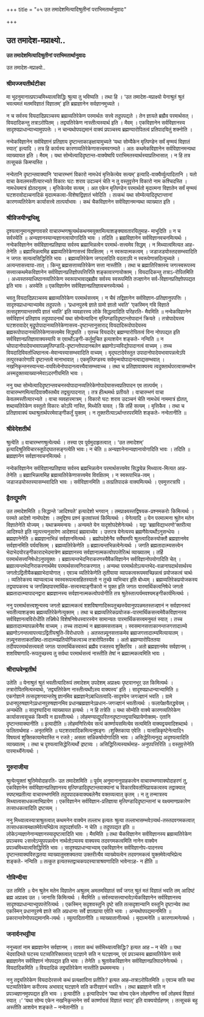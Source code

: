 +++
title = "०५ उत तमादेशमित्यादिश्रुतीनां पराभिमतार्थानुवादः"

+++


## उत तमादेश-मप्राक्ष्यो..

**उत तमादेशमित्यादिश्रुतीनां पराभिमतार्थानुवादः**

उत तमादेश-मप्राक्ष्यो..

### **श्रीमज्जयतीर्थटीका**

मा भूदनुमानात्प्रपञ्चमिथ्यात्वसिद्धिः श्रुत्या तु भविष्यति । तथा हि । ‘उत तमादेश-मप्राक्ष्यो येनाश्रुतं श्रुतं भवत्यमतं मतमविज्ञातं विज्ञातम्’ इति ब्रह्मज्ञानेन सर्वज्ञानमुच्यते ।

न च सर्वस्य वियदादिप्रपञ्चस्य ब्रह्मव्यतिरेकेण परमार्थतः सत्त्वे तदुपपद्यते । तेन ज्ञायते ब्रह्मैव परमार्थसत् । वियदादिकन्तु तत्राऽरोपितम् । तद्व्यतिरेकेण नास्तीत्यस्यार्थ इति । मैवम् । एकविज्ञानेन सर्वविज्ञानस्य सादृश्यप्राधान्याभ्यामुपपत्तेः । न चान्यथोपपद्यमानं वाक्यं प्रपञ्चस्य ब्रह्मण्यारोपितत्वं प्रतिपादयितुं शक्नोति ।

नन्वेकविज्ञानेन सर्वविज्ञानं प्रतिज्ञाय दृष्टान्ताकाङ्क्षायामुच्यते ‘यथा सोम्यैकेन मृत्पिण्डेन सर्वं मृण्मयं विज्ञातं स्यात्’ इत्यादि । तत्र हि कार्यस्य कारणव्यतिरेकेणासत्त्वमवगम्यते । अतः कथमेकविज्ञानेन सर्वविज्ञानमन्यथा व्याख्यायत इति । मैवम् । यथा सोम्येत्यादिदृष्टान्त-वाक्येष्वपि पराभिमतस्यार्थस्याप्रतिभासात् । न हि तत्र तत्सूचकं किमप्यस्ति ।

नन्वेतानि दृष्टान्तवाक्यानि ‘वाचारम्भणं विकारो नामधेयं मृत्तिकेत्येव सत्यम्’ इत्यादि-वाक्यैर्व्युत्पादितानि । यतो वाचा केवलमस्तीत्यारभ्यते विकारः घटः शराव उदञ्चनं चेति न तु वस्तुवृत्तेन विकारो नाम कश्चिदस्ति । नामधेयमात्रं ह्येतदनृतम् । मृत्तिकेत्येव सत्यम् । अत एकेन मृत्पिण्डेन परमार्थतो मृदात्मना विज्ञातेन सर्वं मृण्मयं घटशरावोदञ्चनादिकं मृदात्मकत्वा-विशेषाद्विज्ञातं भवेदिति । तत्कथं यथा सोम्येत्यादिदृष्टान्तानां कारणव्यतिरेकेण कार्यासत्त्वे तात्पर्याभावः । कथं चैकविज्ञानेन सर्वविज्ञानमन्यथा व्याख्यात इति ।

### **श्रीविजयीन्द्रभिक्षु**

दृश्यत्वानुमानदूषणावसरे वाचारम्भणश्रुत्यर्थकथनमयुक्तमित्याशङ्क्यावतारयितुमाह- माभूदिति ॥ न च सर्वस्येति ॥ अन्यज्ञानस्यान्यज्ञानत्वायोगादिति भावः । तदिति ॥ ब्रह्मविज्ञानेन सर्वविज्ञानवचनमित्यर्थः । नन्वेकविज्ञानेन सर्वविज्ञानप्रतिज्ञया सर्वस्य ब्रह्माभिन्नत्वेन परमार्थ-सत्त्वमेव सिद्धम् । न मिथ्यात्वमित्यत आह- तेनेति ॥ ब्रह्माभिन्नत्वमिह ब्रह्मव्यतिरेकेणासत्त्वं विवक्षितम् । न स्वरूपात्मकत्वम् ।
जडाजडयोस्तदसम्भवादिति न जगतः सत्यत्वसिद्धिरिति भावः । ब्रह्मव्यतिरेकेण जगदसदिति वदताऽपि न स्वरूपेणासदित्युच्यते । अत्यन्तासत्त्वापा-तात् । किन्तु ब्रह्मसत्ताव्यतिरेकेण सत्ता नास्तीति । तथा च ब्रह्मातिरिक्तस्य जगत्स्वरूपस्य सत्त्वात्कथमेकविज्ञानेन सर्वविज्ञानप्रतिज्ञोपपत्तिरिति शङ्कावारणायोक्तम् । वियदादिकन्तु तत्राऽ-रोपितमिति । अध्यस्तस्याधिष्ठानव्यतिरेकेण स्वरूपाभावाद्ब्रह्मैव सर्वस्य स्वरूपमिति तज्ज्ञानेन सर्व-विज्ञानप्रतिज्ञोपपद्यत इति भावः । अस्येति ॥ एकविज्ञानेन सर्वविज्ञानप्रतिज्ञावचनस्येत्यर्थः ।

भवतु वियदादिप्रपञ्चस्य ब्रह्मव्यतिरेकेण परमार्थसत्त्वम् । न चैवं तद्विज्ञानेन सर्वविज्ञान-प्रतिज्ञानुपपत्तिः । सादृश्यप्राधान्याभ्यामेव तदुपपत्तेः । ‘प्रधानपुरुषे ज्ञाते ग्रामो ज्ञातो भवति’ ‘एकस्मिन् गवि विज्ञाते तत्सदृशगवान्तरमपि ज्ञातं भवति’ इति व्यवहारस्य लोके सिद्धत्वादिति परिहरति- मैवमिति ॥ नन्वेकविज्ञानेन सर्वविज्ञानं प्रतिज्ञाय तदुपपादनार्थं यथा सोम्येत्यादिना मृत्पिण्डादिदृष्टान्तोपादानं क्रियते । तत्रोपादेयस्य घटशरावादेर् मृद्रूपोपादानव्यतिरेकेणासत्त्व-दृष्टान्तानुसाराद् वियदादिरूपोपादेयस्य ब्रह्मरूपोपादानव्यतिरेकेणासत्त्वमेव सिद्ध्यति । एतच्च वियदादेर् ब्रह्मण्यारोपितत्वं विना नोपपद्यत इति सर्वविज्ञानप्रतिज्ञावाक्यस्यापि स एवार्थोऽङ्गी-कर्तुमुचित इत्याशयेन शङ्कते- नन्विति ॥ न चोपादानोपादेयभावापन्नमृत्पिण्डादि-दृष्टान्तोपादानबलेन ब्रह्मणोऽप्यविद्योपादानत्वं वाच्यम् । तच्च वियदादिविवर्ताधिष्ठानत्व-मेवान्यस्यासम्भवादिति वाच्यम् । मृद्घटादेर्वस्तुत उपादानोपादेयभावापन्नत्वेऽपि तत्पुरस्कारेणापि दृष्टान्तत्वे मानाभावात् । एकमृत्पिण्डस्य सर्वमृन्मयोपादानत्वाद्यसम्भवात् । नखनिकृन्तनस्यान्त्या-वयवित्वेनोपादानत्वस्यैवासम्भवाच्च । तथा च प्रतिज्ञावाक्यस्य त्वदुक्तार्थपरत्वासम्भवेन अस्मदुक्तव्याख्यानमेवाऽदरणीयमिति भावः ।

ननु यथा सोम्येत्यादिदृष्टान्तवचनस्योपादानव्यतिरेकेणोपादेयासत्त्वप्रतिपादन एव तात्पर्यम् । वाचारम्भणमित्यादिवाक्यैस्तथैव तद्व्युत्पादनात् । तत्र हीत्थमर्थः प्रतीयते । वाचारम्भणं वाचा केवलमस्तीत्यारभ्यते । वाचा व्यवहारमात्रम् । विकारो घटः शराव उदञ्चनं चेति नामधेयं नाममात्रं ह्येतत्, शब्दव्यतिरेकेण वस्तुतो विकारः कोऽपि नास्ति, मिथ्येति यावत् । किं तर्हि सत्यम् । मृत्तिकैव । तथा च प्रतिज्ञावाक्यं यथाश्रुतार्थपरमेवाङ्गीकर्तुं युक्तम् । न तूक्तरीत्याऽर्थान्तरपरमिति शङ्कते- नन्वेतानीति ॥

### **श्रीवेदेशतीर्थ**

श्रुत्येति ॥ वाचारम्भणश्रुत्येत्यर्थः । तस्या एव पूर्वमुदाहृतत्वात् । ‘उत तमादेशम्’ इत्यादिश्रुतिविचारस्तूपोद्घातसङ्गत्येति भावः। न चेति ॥ अन्यज्ञानेनान्यज्ञानायोगादिति भावः । तदिति ॥ ब्रह्मज्ञानेन सर्वज्ञानवचनमित्यर्थः ।

नन्वेकविज्ञानेन सर्वविज्ञानप्रतिज्ञया सर्वस्य ब्रह्मभिन्नत्वेन परमार्थसत्त्वमेव सिद्ध्येन्न मिथ्यात्व-मित्यत आह- तेनेति ॥ ब्रह्माभिन्नत्वमिह ब्रह्मव्यतिरेकेणासत्त्वमेव विवक्षितम् । न स्वरूपाभिन्न-त्वम् । जडाजडयोस्तस्यासम्भवादिति भावः । सर्वविज्ञानमिति ॥ तत्प्रतिपादकं वाक्यमित्यर्थः । एवमुत्तरत्रापि ।

### **द्वैतद्युमणि**

उत तमादेशमिति ॥ सिद्धान्ते ‘आदिश्यते’ इत्यादेशो भगवान् । तमप्राक्ष्यस्तद्विषयक-प्रश्नमकरोः किमित्यर्थः । परमते आदेशो नामोपदेशः । तमुद्दिश्य प्रश्नं कृतवांस्त्वं किमित्यर्थः । येनेत्यादि ॥ येन परमात्मना श्रुतेन मतेन विज्ञातेनेति योज्यम् । यथाक्रममन्वयः । अन्यमते येन यादृशोपदेशेनेत्यर्थः । यद्वा ‘ब्रह्मविद्याभरणो’क्तरीत्या आदिश्यते इति व्युत्पत्त्यनुसारेण आदेशपदं ब्रह्मवाच्येव । उत्तरत्र येनेत्यस्य ब्रह्मणैवेत्यर्थोऽनुसन्धेयः । ब्रह्मज्ञानेनेति ॥ ब्रह्मज्ञानाभिन्नं सर्वज्ञानमित्यर्थः । ब्रह्मोपदेशेनैव सर्वेषामपि श्रुतत्वादिकस्योक्तौ ब्रह्मज्ञानमेव सर्वज्ञानमिति पर्यवसितम् । ब्रह्मव्यतिरेकेणेति ॥ ब्रह्मात्यन्तभिन्नत्वेनेत्यर्थः । जगति ब्रह्मतादात्म्यसत्त्वेन भेदाभेदयोरङ्गीकारादभेदमात्रेण ब्रह्मज्ञानस्य सर्वज्ञानात्मकत्वोपपत्तेरित्थं व्याख्यातम् । तर्हि परमार्थसत्त्वनिषेधोऽनुपयुक्तः । ब्रह्मात्यन्तभेदनिराकरणस्यैवैकविज्ञानेन सर्वविज्ञानोपयोगादिति चेत् । ब्रह्मात्यन्तभेदनिराकरणार्थमेव परमार्थसत्त्वनिराकरणात् । अन्यथा परमार्थतोऽत्यन्तभेद-वन्नानापदार्थसार्थस्य जगतोऽद्वितीयैकब्रह्माभेदायोगात् । एवञ्च व्यतिरेकेणेति तृतीयाया व्यापकत्वरूपमवच्छिन्नत्वं प्रयोजकत्वं चार्थः । व्यतिरेकस्य व्याप्यत्वञ्च स्वस्वरूपत्वसहितस्यातो न तुच्छे व्यभिचार इति बोध्यम् । ब्रह्मव्यतिरेकप्रयोजकस्य तद्व्यापकस्य च जगन्निष्ठपारमार्थिक-सत्त्वस्याङ्गीकारो न युक्त इति जगतः पारमार्थिकत्वनिषेधे जगतो ब्रह्मतादात्म्यापादनद्वारा ब्रह्मज्ञानस्य सर्वज्ञानात्मकत्वोपयोगीति तत्र श्रुतेस्तात्पर्यमवश्यमङ्गीकार्यमित्यर्थः ।

ननु परमार्थसत्त्वशून्यस्य जगतो ब्रह्मात्मकत्वं शशविषाणादिरूपतुच्छस्येवानुपपन्नमतस्तज्ज्ञानं न सर्वज्ञानरूपं भवतीत्याशङ्क्य ब्रह्मव्यतिरेकेणेत्युक्तम् । तथा च ब्रह्मव्यतिरेकप्रयोजक-पारमार्थिकसत्त्वमेवैकविज्ञानस्य सर्वविज्ञानत्वविरोधीति तन्निषेधे विशेषनिषेधस्वारस्येन सामान्यतः पारमार्थिकसत्त्वमनुमतं स्यात् । तच्च ब्रह्मतादात्म्यापन्नत्वेनैव वाच्यम् । तच्च तादात्म्यं न ब्रह्मसमसत्ताकम् । स्वसमानसत्ताकानन्तजगत्तादात्म्ये ब्रह्मणोऽनन्तत्वापत्त्याऽद्वितीयश्रुति-विरोधापत्तेः । अतस्तन्न्यूनसत्ताकमेव ब्रह्मजगत्तादात्म्यमित्यायातम् । तन्न्यूनसत्ताकतन्निष्ठ-तादात्म्यप्रतियोगिकत्वञ्च तत्रारोपितस्यैव । अतो ब्रह्मण्यारोपिततया तदीयपरमार्थसत्त्ववतो जगतः पारमार्थिकस्वरूपं ब्रह्मैव रजतस्य शुक्तिरिव । अतो ब्रह्मज्ञानमेव सर्वज्ञानम् । शशविषाणादि-रूपतुच्छस्य तु सर्वथा परमार्थसत्त्वं नास्तीति तेषां न ब्रह्मात्मकत्वमिति भावः ।

### **श्रीराघवेन्द्रतीर्थ**

उतेति ॥ येनाश्रुतं श्रुतं भवतीत्यादिरूपं तमादेशम् उपदेशम् अप्राक्ष्यः पृष्टवानभूर् उत किमित्यर्थः । तत्रारोपितमित्यस्यार्थः, ‘तद्व्यतिरेकेण नास्तीत्यर्थोऽस्य वाक्यस्य’ इति । सादृश्यप्राधान्याभ्यामिति ॥ एकगोज्ञाने तत्सदृशगवान्तरेषु ज्ञानमिव ब्रह्मज्ञानेऽबाधितत्वादि-सादृश्येन जगज्ज्ञानं भवति । ग्रामे प्रधानपुरुषज्ञानेऽप्रधानपुरुषज्ञानमिव प्रधानब्रह्मज्ञानेऽप्रधान-जगज्ज्ञानं भवतीत्यर्थः । फलापेक्षयैतद्ध्येयम् । अन्यथेति ॥ सादृश्यादिना व्याख्यायत इत्यर्थः । न हि तत्रेति ॥ यथा सोम्येति वाक्ये कारणव्यतिरेकेण कार्यासत्त्वसूचकं किमपि न ह्यस्तीत्यर्थः । लोहमण्याद्युपरितनदृष्टान्तद्वयाभिप्रायेणोक्तम्- एतानि दृष्टान्तवाक्यानीति ॥ इत्यादीति ॥ लोहमणिरित्येव सत्यं कार्ष्णायसमित्येव सत्यमिति वाक्यद्वयमादिशब्दार्थः । फलितार्थमाह - अनृतमिति ॥ घटशरावादिकमित्यनुषङ्गः ।शुक्तिकाया एवेति । यत्सन्निकृष्टेनेत्यादि१ विषयत्वं शुक्तिकायामेवास्ति न रजते ; असता सन्निकर्षायोगादिति भावः । असिद्धेरित्यनूद्य अदृश्यत्वादिति व्याख्यातम् । तथा च दृश्यत्वासिद्धेरित्यर्थो द्रष्टव्यः । असिद्धिरित्यस्यार्थमाह- अनुपपत्तिरिति ॥ वस्तुवृत्तेनेति पारमार्थ्येनेत्यर्थः ।

### **गुरुराजीया**

श्रुत्येत्युक्तां श्रुतिमेवोदाहरति- उत तमादेशमिति ॥ पूर्वम् अनुमानानुग्राहकत्वेन वाचारम्भणवाक्योदाहरणं तु, एकविज्ञानेन सर्वविज्ञानप्रतिज्ञानस्य मृत्पिण्डादिदृष्टान्तवाक्यानां च विकारविवर्ताभिप्रायकत्वस्य तद्वाक्यात् स्पष्टमप्रतीत्या वाचारम्भणमिति तदुपपादकवाक्यबलेनैव वक्तव्यत्वात् कृतम् । न तु तन्मात्रस्य मिथ्यात्वसाधकत्वाभिप्रायेण । एकविज्ञानेन सर्वविज्ञान-प्रतिज्ञाया मृत्पिण्डादिदृष्टान्तानां च वक्ष्यमाणप्रकारेण तत्साधकत्वादिति द्रष्टव्यम् ।

ननु मिथ्यात्वस्यात्राश्रुतत्वात् कथमनेन वाक्येन तल्लाभ इत्यतः श्रुत्या तल्लाभासम्भवेऽप्यर्थ-तस्तदवगमकत्वात् तत्साधकत्वमक्षतमेवेत्यभिप्रेत्य तदुपदर्शयति- न चेति ॥ तदुपपद्यत इति ॥ लोकेऽन्यज्ञानेनान्यज्ञानस्यादृष्टत्वादिति भावः । मैवमिति ॥ तथा चैकविज्ञानेन सर्वविज्ञानस्य ब्रह्मव्यतिरेकेण प्रपञ्चस्य २सत्त्वेऽप्युपपन्नत्वेन नार्थतोऽप्यस्य वाक्यस्य तदवगमकत्वमिति नानेन वाक्येन प्रपञ्चमिथ्यात्वसिद्धिरिति भावः । सादृश्यप्राधान्याभ्याम् एकविज्ञानेन सर्वविज्ञानोप-पादनस्य दृष्टान्तवाक्यविरुद्धतया व्याख्यातुमशक्यतया उक्तरीत्यैव व्याख्येयत्वेन तदवगमकत्वं युक्तमेवेत्यभिप्रेत्य शङ्कते- नन्विति ॥ तत्कुत इत्यतस्तद्वाचकपदस्यात्राश्रवणादिति भावेनाऽह- न हीति ॥

### **गोविन्दीया**

उत तमिति ॥ येन श्रुतेन मतेन विज्ञातेन अश्रुतम् अमतमविज्ञातं सर्वं जगत् श्रुतं मतं विज्ञातं भवति तम् आदिष्टं ब्रह्म अप्राक्ष्य उत । जानासि किमित्यर्थः । मैवमिति ॥ सर्वस्यासत्त्वाभावेऽप्येकविज्ञानेन सर्वविज्ञानस्य सादृश्यप्राधान्याभ्युपपत्तेरित्यर्थः । एकस्मिन् सदृशवस्तुनि दृष्टे सति तत्सदृशान्यानि वस्तूनि दृष्टान्येव तथा एकस्मिन् प्रधानपुरुषे ज्ञाते सति अप्रधानाः सर्वे ज्ञातप्राया एवेति भावः । अन्यथोपपद्यमानमिति ॥ प्रकारान्तरेणोपपद्यमानमि-त्यर्थः । व्युत्पादितानीति ॥ व्याख्यातानीत्यर्थः । मृदात्मनेति ॥ कारणात्मनेत्यर्थः ।

### **जनार्दनभट्टीया**

ननूच्यतां नाम ब्रह्मज्ञानेन सर्वज्ञानम् । तावता कथं सर्वमिथ्यात्वसिद्धिः? इत्यत आह – न चेति ॥ यथा भेदवादिमते घटस्य पटव्यतिरिक्तत्वात् पटज्ञाने सति न घटज्ञानम्, एवं प्रपञ्चस्य ब्रह्मव्यतिरेकेण सत्त्वे ब्रह्मज्ञानेन सर्वविज्ञानं नोपपद्यत इति भावः । तेनेति ॥ श्रुतावेकविज्ञानेन सर्वविज्ञानप्रतिपादनेनेत्यर्थः ।
वियदादिकमिति ॥ वियदादिकं तद्व्यतिरेकेण नास्तीति प्रथममन्वयः ।

ननु तद्व्यतिरेकेण वियदादेरसत्त्वे कथं प्रत्यक्षादिना प्रतीतिः? इत्यत आह–तत्राऽरोपितमिति ॥ एवञ्च सति यथा घटव्यतिरेकेण करीरस्य अभावाद् घटज्ञाने सति करीरज्ञानं भवति१ । तथा ब्रह्मज्ञाने सति न प्रपञ्चज्ञानमुपपद्यत इति भावः । इत्यादीति ॥ इत्यादिपदेन ‘यथा सोम्य एकेन लोहमणिना सर्वं लोहमयं विज्ञातं स्यात् ।’ ‘यथा सोम्य एकेन नखनिकृन्तनेन सर्वं कार्ष्णायसं विज्ञातं स्यात्’ इति वाक्ययोर्ग्रहणम् । तत्सूचकं बहु अस्तीति आशयेन शङ्कते – नन्वेतानीति ॥

